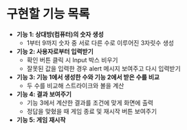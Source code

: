 # 구현할 기능 목록

* **기능 1: 상대방(컴퓨터)의 숫자 생성**
  * 1부터 9까지 숫자 중 서로 다른 수로 이루어진 3자릿수 생성
* **기능 2: 사용자로부터 입력받기**
  * 확인 버튼 클릭 시 Input 박스 비우기
  * 잘못된 값을 입력한 경우 alert 메시지 보여주고 다시 입력받기
* **기능 3: 기능 1에서 생성한 수와 기능 2에서 받은 수를 비교**
  * 두 수를 비교해 스트라이크와 볼을 계산
* **기능 4: 결과 보여주기**
  * 기능 3에서 계산한 결과를 조건에 맞게 화면에 출력
  * 정답을 맞혔을 때 게임 종료 및 재시작 버튼 보여주기
* **기능 5: 게임 재시작**

